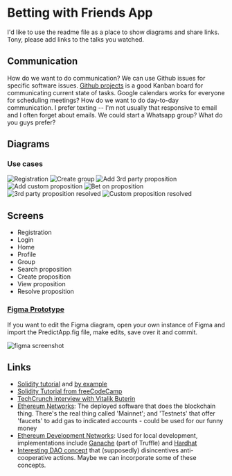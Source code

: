 # Betting with Friends App

I'd like to use the readme file as a place to show diagrams and share links. Tony, please add links to the talks you watched.

## Communication

How do we want to do communication? We can use Github issues for specific software issues. [Github projects](https://github.com/adhurjaty/prediction-app/projects/1) is a good Kanban board for communicating current state of tasks. Google calendars works for everyone for scheduling meetings? How do we want to do day-to-day communication. I prefer texting -- I'm not usually that responsive to email and I often forget about emails. We could start a Whatsapp group? What do you guys prefer?

## Diagrams

### Use cases

![Registration](./diagram_out/Diagrams/UserStories/Registration%20Sequence.png)
![Create group](./diagram_out/Diagrams/UserStories/Create%20Group.png)
![Add 3rd party proposition](./diagram_out/Diagrams/UserStories/Add%203rd%20Party%20Proposition.png)
![Add custom proposition](./diagram_out/Diagrams/UserStories/Add%20Custom%20Proposition.png)
![Bet on proposition](./diagram_out/Diagrams/UserStories/Bet%20on%20Proposition.png)
![3rd party proposition resolved](./diagram_out/Diagrams/UserStories/3rd%20Party%20Proposition%20Resolved.png)
![Custom proposition resolved](./diagram_out/Diagrams/UserStories/Resolve%20Custom%20Proposition.png)

## Screens

- Registration
- Login
- Home
- Profile
- Group
- Search proposition
- Create proposition
- View proposition
- Resolve proposition

### [Figma Prototype](https://www.figma.com/file/l9ut96y0hhfi9cqbxNSx94/Untitled?node-id=4%3A55)

If you want to edit the Figma diagram, open your own instance of Figma and import the PredictApp.fig file, make edits, save over it and commit.

![figma screenshot](./Diagrams/UI/figma.png)

## Links

- [Solidity tutorial](https://docs.soliditylang.org/en/v0.8.2/introduction-to-smart-contracts.html) and [by example](https://docs.soliditylang.org/en/v0.8.2/solidity-by-example.html)
- [Solidity Tutorial from freeCodeCamp](https://www.youtube.com/watch?v=ipwxYa-F1uY&ab_channel=freeCodeCamp.org)
- [TechCrunch interview with Vitalik Buterin](https://www.youtube.com/watch?v=WSN5BaCzsbo&ab_channel=TechCrunch)
- [Ethereum Networks](https://ethereum.org/en/developers/docs/networks/): The deployed software that does the blockchain thing. There's the real thing called 'Mainnet'; and 'Testnets' that offer 'faucets' to add gas to indicated accounts - could be used for our funny money
- [Ethereum Development Networks](https://ethereum.org/en/developers/docs/development-networks/): Used for local development, implementations include [Ganache](https://www.trufflesuite.com/ganache) (part of Truffle) and [Hardhat](https://hardhat.org/)
- [Interesting DAO concept](https://github.com/molochventures/moloch) that (supposedly) disincentives anti-cooperative actions. Maybe we can incorporate some of these concepts.
